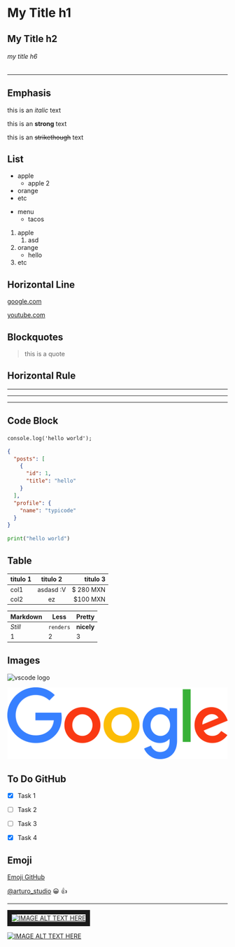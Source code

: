 <!-- HEADINGS (h1, h2, ..., h6) -->
# My Title h1
## My Title h2
###### my title h6

---
## Emphasis
<!-- italic -->
this is an *italic* text
<!-- strong -->
this is an **strong** text
<!-- strikethough -->
this is an ~~strikethough~~ text

## List
<!-- UL -->
* apple
  * apple 2
* orange
* etc

- menu 
  - tacos

1. apple
    1. asd
2. orange
    * hello
3. etc

<!-- links -->
## Horizontal Line

[google.com](https://google.com)

[youtube.com](https://youtube.com "Custom title")

<!-- Blockquotes -->
## Blockquotes

> this is a quote

<!-- Horizontal Rule -->
## Horizontal Rule

---
___

***

<!-- code block -->
## Code Block
`console.log('hello world');`

```JSON
{
  "posts": [
    {
      "id": 1,
      "title": "hello"
    }
  ],
  "profile": {
    "name": "typicode"
  }
}
```

```python
print("hello world")
```

<!-- table -->
## Table

| titulo 1    | titulo 2    | titulo 3    |
|---------    |:------:     |------:      |
|col1         | asdasd :V   | $ 280 MXN   |
|col2         | ez          | $100 MXN    |


Markdown | Less | Pretty
--- | --- | ---
*Still* | `renders` | **nicely**
1 | 2 | 3

<!-- images -->
## Images
![vscode logo](https://upload.wikimedia.org/wikipedia/commons/thumb/9/9a/Visual_Studio_Code_1.35_icon.svg/256px-Visual_Studio_Code_1.35_icon.svg.png)

![zonacraft](logo.png "Custom Title")


<!-- GITHUB MARKDOWN -->

<!-- TO DO -->
## To Do GitHub
* [x] Task 1
* [ ] Task 2
* [ ] Task 3
* [x] Task 4


<!-- EMOJI -->
## Emoji
<!-- list -->
[Emoji GitHub](https://gist.github.com/rxaviers/7360908)

[@arturo_studio](https://twitter.com/arturo_studio) 😀 :+1: 

---
<!-- YouTube Video -->
<!-- html -->
<a href="http://www.youtube.com/watch?feature=player_embedded&v=gYO1uk7vIcc
" target="_blank"><img src="http://img.youtube.com/vi/gYO1uk7vIcc/0.jpg" 
alt="IMAGE ALT TEXT HERE" width="240" height="180" border="10" /></a>

<!-- markdown -->
[![IMAGE ALT TEXT HERE](http://img.youtube.com/vi/gYO1uk7vIcc/0.jpg)](http://www.youtube.com/watch?v=gYO1uk7vIcc)